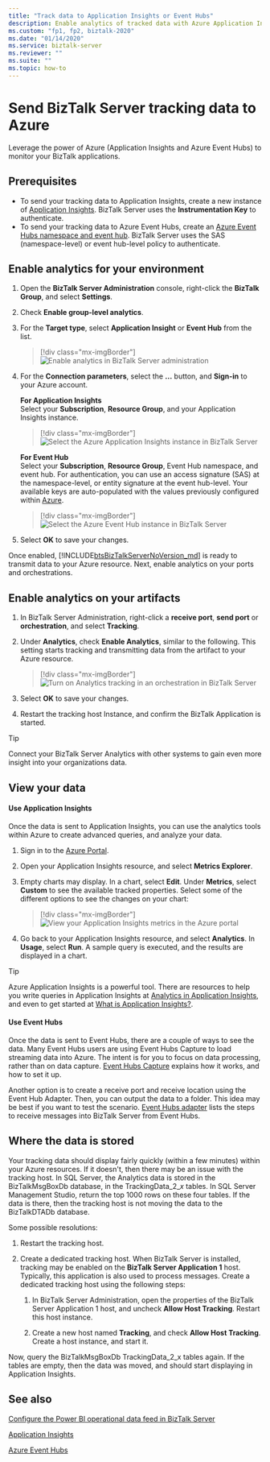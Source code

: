 ```yaml
---
title: "Track data to Application Insights or Event Hubs"
description: Enable analytics of tracked data with Azure Application Insights or Azure Event Hubs in BizTalk Server
ms.custom: "fp1, fp2, biztalk-2020"
ms.date: "01/14/2020"
ms.service: biztalk-server
ms.reviewer: ""
ms.suite: ""
ms.topic: how-to
---
```


# Send BizTalk Server tracking data to Azure

Leverage the power of Azure (Application Insights and Azure Event Hubs) to monitor your BizTalk applications.

## Prerequisites

* To send your tracking data to Application Insights, create a new instance of [Application Insights](/azure/application-insights/app-insights-create-new-resource). BizTalk Server uses the **Instrumentation Key** to authenticate.
* To send your tracking data to Azure Event Hubs, create an [Azure Event Hubs namespace and event hub](/azure/event-hubs/event-hubs-create). BizTalk Server uses the SAS (namespace-level) or event hub-level policy to authenticate.

## Enable analytics for your environment

1. Open the **BizTalk Server Administration** console, right-click the **BizTalk Group**, and select **Settings**.
2. Check **Enable group-level analytics**.
3. For the **Target type**, select **Application Insight** or **Event Hub** from the list.

    > [!div class="mx-imgBorder"]
    > ![Enable analytics in BizTalk Server administration](../core/media/environmentsettingapplicationinishgt.PNG)

4. For the **Connection parameters**, select the **...** button, and **Sign-in** to your Azure account.

    **For Application Insights**  
    Select your **Subscription**, **Resource Group**, and your Application Insights instance.

    > [!div class="mx-imgBorder"]
    > ![Select the Azure Application Insights instance in BizTalk Server](../core/media/analytics-group-application-insights.png)

    **For Event Hub**  
    Select your **Subscription**, **Resource Group**, Event Hub namespace, and event hub. For authentication, you can use an access signature (SAS) at the namespace-level, or entity signature at the event hub-level. Your available keys are auto-populated with the values previously configured within [Azure](https://portal.azure.com).

    > [!div class="mx-imgBorder"]
    > ![Select the Azure Event Hub instance in BizTalk Server](../core/media/send-tracking-data-to-azure.png)

5. Select **OK** to save your changes. 

Once enabled, [!INCLUDE[btsBizTalkServerNoVersion_md](../includes/btsbiztalkservernoversion-md.md)] is ready to transmit data to your Azure resource. Next, enable analytics on your ports and orchestrations. 

## Enable analytics on your artifacts

1. In BizTalk Server Administration, right-click a **receive port**, **send port** or **orchestration**, and select **Tracking**.
2. Under **Analytics**, check **Enable Analytics**, similar to the following. This setting starts tracking and transmitting data from the artifact to your Azure resource.

    > [!div class="mx-imgBorder"]
    > ![Turn on Analytics tracking in an orchestration in BizTalk Server](../core/media/orchestrationsettingsapplicationinsight.PNG)

3. Select **OK** to save your changes.
4. Restart the tracking host Instance, and confirm the BizTalk Application is started.

> [!TIP]
> Connect your BizTalk Server Analytics with other systems to gain even more insight into your organizations data.

## View your data

#### Use Application Insights

Once the data is sent to Application Insights, you can use the analytics tools within Azure to create advanced queries, and analyze your data.

1. Sign in to the [Azure Portal](https://portal.azure.com).
2. Open your Application Insights resource, and select **Metrics Explorer**.
3. Empty charts may display. In a chart, select **Edit**. Under **Metrics**, select **Custom** to see the available tracked properties. Select some of the different options to see the changes on your chart: 

    > [!div class="mx-imgBorder"]
    > ![View your Application Insights metrics in the Azure portal](../core/media/azure-stream-metrics-custom.png)

4. Go back to your Application Insights resource, and select **Analytics**. In **Usage**, select **Run**. A sample query is executed, and the results are displayed in a chart.  

> [!TIP]
> Azure Application Insights is a powerful tool. There are resources to help you write queries in Application Insights at [Analytics in Application Insights](/azure/application-insights/app-insights-analytics), and even to get started at [What is Application Insights?](/azure/application-insights/app-insights-overview).

#### Use Event Hubs

Once the data is sent to Event Hubs, there are a couple of ways to see the data. Many Event Hubs users are using Event Hubs Capture to load streaming data into Azure. The intent is for you to focus on data processing, rather than on data capture. [Event Hubs Capture](/azure/event-hubs/event-hubs-capture-overview) explains how it works, and how to set it up.

Another option is to create a receive port and receive location using the Event Hub Adapter. Then, you can output the data to a folder. This idea may be best if you want to test the scenario. [Event Hubs adapter](event-hubs-adapter.md) lists the steps to receive messages into BizTalk Server from Event Hubs.

## Where the data is stored

Your tracking data should display fairly quickly (within a few minutes) within your Azure resources. If it doesn't, then there may be an issue with the tracking host. In SQL Server, the Analytics data is stored in the BizTalkMsgBoxDb database, in the TrackingData_2_*x* tables. In SQL Server Management Studio, return the top 1000 rows on these four tables. If the data is there, then the tracking host is not moving the data to the BizTalkDTADb database. 

Some possible resolutions:

1. Restart the tracking host.
2. Create a dedicated tracking host. When BizTalk Server is installed, tracking may be enabled on the **BizTalk Server Application 1** host. Typically, this application is also used to process messages. Create a dedicated tracking host using the following steps: 

    1. In BizTalk Server Administration, open the properties of the BizTalk Server Application 1 host, and uncheck **Allow Host Tracking**. Restart this host instance.

    2. Create a new host named **Tracking**, and check **Allow Host Tracking**. Create a host instance, and start it.

Now, query the BizTalkMsgBoxDb TrackingData_2_x tables again. If the tables are empty, then the data was moved, and should start displaying in Application Insights.

## See also

 [Configure the Power BI operational data feed in BizTalk Server](../core/configure-the-operational-data-feed-for-power-bi-with-biztalk-server.md)
 
 [Application Insights](/azure/azure-monitor/app/app-insights-overview)
 
 [Azure Event Hubs](/azure/event-hubs/event-hubs-about)
